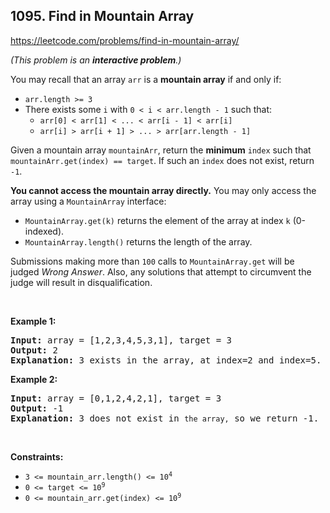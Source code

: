 ## 1095. Find in Mountain Array

<https://leetcode.com/problems/find-in-mountain-array/>

<div class="px-5 pt-4"><div class="flex"></div><div class="xFUwe" data-track-load="description_content"><p><em>(This problem is an <strong>interactive problem</strong>.)</em></p>

<p>You may recall that an array <code>arr</code> is a <strong>mountain array</strong> if and only if:</p>

<ul>
 <li><code>arr.length &gt;= 3</code></li>
 <li>There exists some <code>i</code> with <code>0 &lt; i &lt; arr.length - 1</code> such that:
 <ul>
  <li><code>arr[0] &lt; arr[1] &lt; ... &lt; arr[i - 1] &lt; arr[i]</code></li>
  <li><code>arr[i] &gt; arr[i + 1] &gt; ... &gt; arr[arr.length - 1]</code></li>
 </ul>
 </li>
</ul>

<p>Given a mountain array <code>mountainArr</code>, return the <strong>minimum</strong> <code>index</code> such that <code>mountainArr.get(index) == target</code>. If such an <code>index</code> does not exist, return <code>-1</code>.</p>

<p><strong>You cannot access the mountain array directly.</strong> You may only access the array using a <code>MountainArray</code> interface:</p>

<ul>
 <li><code>MountainArray.get(k)</code> returns the element of the array at index <code>k</code> (0-indexed).</li>
 <li><code>MountainArray.length()</code> returns the length of the array.</li>
</ul>

<p>Submissions making more than <code>100</code> calls to <code>MountainArray.get</code> will be judged <em>Wrong Answer</em>. Also, any solutions that attempt to circumvent the judge will result in disqualification.</p>

<p>&nbsp;</p>
<p><strong class="example">Example 1:</strong></p>

<pre><strong>Input:</strong> array = [1,2,3,4,5,3,1], target = 3
<strong>Output:</strong> 2
<strong>Explanation:</strong> 3 exists in the array, at index=2 and index=5. Return the minimum index, which is 2.</pre>

<p><strong class="example">Example 2:</strong></p>

<pre><strong>Input:</strong> array = [0,1,2,4,2,1], target = 3
<strong>Output:</strong> -1
<strong>Explanation:</strong> 3 does not exist in <code>the array,</code> so we return -1.
</pre>

<p>&nbsp;</p>
<p><strong>Constraints:</strong></p>

<ul>
 <li><code>3 &lt;= mountain_arr.length() &lt;= 10<sup>4</sup></code></li>
 <li><code>0 &lt;= target &lt;= 10<sup>9</sup></code></li>
 <li><code>0 &lt;= mountain_arr.get(index) &lt;= 10<sup>9</sup></code></li>
</ul>
</div></div>
